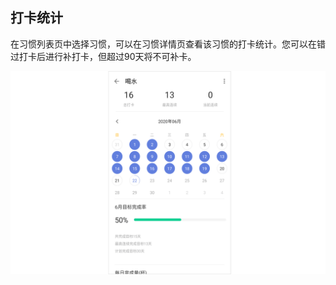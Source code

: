 ## 打卡统计

在习惯列表页中选择习惯，可以在习惯详情页查看该习惯的打卡统计。您可以在错过打卡后进行补打卡，但超过90天将不可补卡。

![](../../images/android/61.png)

